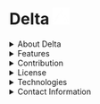 # Delta <img src="Assets/Delta.png" alt="Delta Logo" width="30" height="30">

<details>
  <summary>About Delta</summary>

  **Delta** is an *open-source artificial intelligence* chat application designed to be user-friendly. It provides a platform for interactive conversations with a focus on simplicity, functionality, and a modern look.

</details>

<details>
  <summary>Features</summary>

  - **AI-Powered Conversations**: *Engage in intelligent conversations with advanced AI.*
  - **Real-Time Messaging**: *Experience instant message delivery and responses.*
  - **Open-Sourced**: *Contribute to and customize the application as needed, ensuring each version is secure.*
  - **Responsive Design**: *Accessible on desktops, laptops, tablets, and smartphones.*

</details>

<details>
  <summary>Contribution</summary>

  We welcome contributions to Delta! To contribute, follow these steps:

  1. **Fork the repository**:
     ```bash
     git clone https://github.com/yourusername/delta.git
     cd delta
     ```
  2. **Create a new branch**:
     ```bash
     git checkout -b feature/your-feature
     ```
  3. **Make your changes and commit**:
     ```bash
     git add .
     git commit -m "Describe your changes"
     ```
  4. **Push to the branch**:
     ```bash
     git push origin feature/your-feature
     ```
  5. **Open a pull request**: Provide a clear description of your changes. Pull requests without descriptions may be denied.

</details>

<details>
  <summary>License</summary>

  Distributed under the MIT (Massachusetts Institute of Technology) license. See the [LICENSE](LICENSE) file for more information.

</details>

<details>
  <summary>Technologies</summary>

  - **Frontend**: React.js
  - **Backend**: Node.js

</details>

<details>
  <summary>Contact Information</summary>

  For business inquiries, questions, or feedback, please contact our team at [ecotech.inq@gmail.com](mailto:ecotech.inq@gmail.com).

</details>

